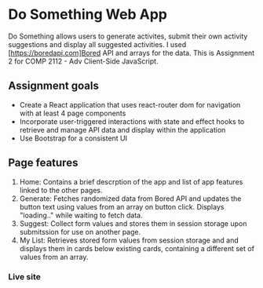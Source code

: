 # Do Something Web App

Do Something allows users to generate activites, submit their own activity suggestions and display all suggested activities. I used [https://boredapi.com]Bored API and arrays for the data.
This is Assignment 2 for COMP 2112 - Adv Client-Side JavaScript.

## Assignment goals

- Create a React application that uses react-router dom for navigation with at least 4 page components
- Incorporate user-triggered interactions with state and effect hooks to retrieve and manage API data and display within the application
- Use Bootstrap for a consistent UI

## Page features

1. Home: Contains a brief descrption of the app and list of app features linked to the other pages.
2. Generate: Fetches randomized data from Bored API and updates the button text using values from an array on button click. Displays "loading.." while waiting to fetch data.
3. Suggest: Collect form values and stores them in session storage upon submitssion for use on another page.
4. My List: Retrieves stored form values from session storage and and displays them in cards below existing cards, containing a different set of values from an array.

### Live site
